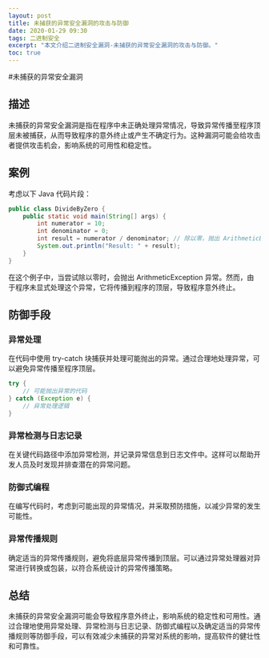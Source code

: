 ```yaml
---
layout: post
title: 未捕获的异常安全漏洞的攻击与防御
date: 2020-01-29 09:30
tags: 二进制安全
excerpt: "本文介绍二进制安全漏洞-未捕获的异常安全漏洞的攻击与防御。"
toc: true
---	
```


#未捕获的异常安全漏洞 

## 描述

未捕获的异常安全漏洞是指在程序中未正确处理异常情况，导致异常传播至程序顶层未被捕获，从而导致程序的意外终止或产生不确定行为。这种漏洞可能会给攻击者提供攻击机会，影响系统的可用性和稳定性。

## 案例
考虑以下 Java 代码片段：

```java
public class DivideByZero {
    public static void main(String[] args) {
        int numerator = 10;
        int denominator = 0;
        int result = numerator / denominator; // 除以零，抛出 ArithmeticException 异常
        System.out.println("Result: " + result);
    }
}
```

在这个例子中，当尝试除以零时，会抛出 ArithmeticException 异常。然而，由于程序未显式处理这个异常，它将传播到程序的顶层，导致程序意外终止。

## 防御手段

### 异常处理

在代码中使用 try-catch 块捕获并处理可能抛出的异常。通过合理地处理异常，可以避免异常传播至程序顶层。

```java
try {
    // 可能抛出异常的代码
} catch (Exception e) {
    // 异常处理逻辑
}
```

### 异常检测与日志记录

在关键代码路径中添加异常检测，并记录异常信息到日志文件中。这样可以帮助开发人员及时发现并排查潜在的异常问题。

### 防御式编程

在编写代码时，考虑到可能出现的异常情况，并采取预防措施，以减少异常的发生可能性。

### 异常传播规则

确定适当的异常传播规则，避免将底层异常传播到顶层。可以通过异常处理器对异常进行转换或包装，以符合系统设计的异常传播策略。

## 总结

未捕获的异常安全漏洞可能会导致程序意外终止，影响系统的稳定性和可用性。通过合理地使用异常处理、异常检测与日志记录、防御式编程以及确定适当的异常传播规则等防御手段，可以有效减少未捕获的异常对系统的影响，提高软件的健壮性和可靠性。
